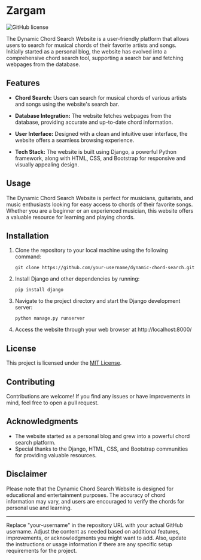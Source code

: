 # Zargam

![GitHub license](https://img.shields.io/badge/license-MIT-blue.svg)

The Dynamic Chord Search Website is a user-friendly platform that allows users to search for musical chords of their favorite artists and songs. Initially started as a personal blog, the website has evolved into a comprehensive chord search tool, supporting a search bar and fetching webpages from the database.

## Features

- **Chord Search:** Users can search for musical chords of various artists and songs using the website's search bar.

- **Database Integration:** The website fetches webpages from the database, providing accurate and up-to-date chord information.

- **User Interface:** Designed with a clean and intuitive user interface, the website offers a seamless browsing experience.

- **Tech Stack:** The website is built using Django, a powerful Python framework, along with HTML, CSS, and Bootstrap for responsive and visually appealing design.

## Usage

The Dynamic Chord Search Website is perfect for musicians, guitarists, and music enthusiasts looking for easy access to chords of their favorite songs. Whether you are a beginner or an experienced musician, this website offers a valuable resource for learning and playing chords.

## Installation

1. Clone the repository to your local machine using the following command:
   ```
   git clone https://github.com/your-username/dynamic-chord-search.git
   ```

2. Install Django and other dependencies by running:
   ```
   pip install django
   ```

3. Navigate to the project directory and start the Django development server:
   ```
   python manage.py runserver
   ```

4. Access the website through your web browser at http://localhost:8000/

## License

This project is licensed under the [MIT License](LICENSE).

## Contributing

Contributions are welcome! If you find any issues or have improvements in mind, feel free to open a pull request.

## Acknowledgments

- The website started as a personal blog and grew into a powerful chord search platform.
- Special thanks to the Django, HTML, CSS, and Bootstrap communities for providing valuable resources.

## Disclaimer

Please note that the Dynamic Chord Search Website is designed for educational and entertainment purposes. The accuracy of chord information may vary, and users are encouraged to verify the chords for personal use and learning.

---
Replace "your-username" in the repository URL with your actual GitHub username. Adjust the content as needed based on additional features, improvements, or acknowledgments you might want to add. Also, update the instructions or usage information if there are any specific setup requirements for the project.
